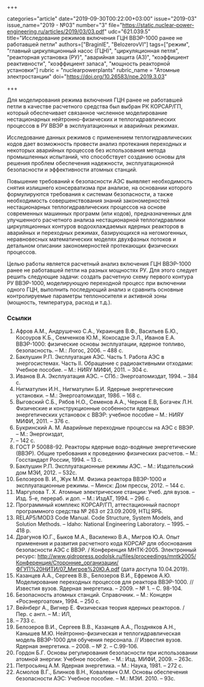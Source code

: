 +++

categories="article"
date="2019-09-30T00:22:00+03:00"
issue="2019-03"
issue_name="2019 - №03"
number="3"
file="https://static.nuclear-power-engineering.ru/articles/2019/03/03.pdf"
udc="621.039.5"
title="Исследование режимов включения ГЦН ВВЭР-1000 ранее не работавшей петли"
authors=["BraginIE", "BelozerovVI"]
tags=["режим", "главный циркуляционный насос (ГЦН)", "циркуляционная петля", "реакторная установка (РУ)", "аварийная защита (АЗ)", "коэффициент реактивности", "коэффициент запаса", "мощность реакторной установки"]
rubric = "nuclearpowerplants"
rubric_name = "Aтомные электростанции"
doi="https://doi.org/10.26583/npe.2019.3.03"

+++

Для моделирования режима включения ГЦН ранее не работавшей петли в качестве расчетного средства был выбран РК КОРСАР/ГП, который обеспечивает связанное численное моделирование нестационарных нейтронно-физических и теплогидравлических процессов в РУ ВВЭР в эксплуатационных и аварийных режимах.

Исследование данных режимов с применением теплогидравлических кодов дает возможность провести анализ протекания переходных и некоторых аварийных процессов без использования метода промышленных испытаний, что способствует созданию основы для решения проблем обеспечения надежности, эксплуатационной безопасности и эффективности
атомных станций.

Повышение требований к безопасности АЭС выявляет необходимость снятия излишнего консерватизма при анализе, на основании которого формулируются требования к системам безопасности, а также необходимость совершенствования знаний закономерностей нестационарных теплогидравлических процессов на основе современных машинных программ (или кодов), предназначенных для улучшенного расчетного анализа нестационарной теплогидравлики циркуляционных контуров водоохлаждаемых ядерных реакторов в аварийных и переходных режимах, базирующихся на негомогенных, неравновесных математических моделях двухфазных потоков и детальном описании закономерностей протекающих физических процессов.

Целью работы является расчетный анализ включения ГЦН ВВЭР-1000 ранее не работавшей петли на разных мощностях РУ. Для этого следует решить следующие задачи: создать расчетную схему первого контура РУ ВВЭР-1000, моделирующую переходной процесс при включении одного ГЦН, выполнить последующий анализ и сравнить основные контролируемые параметры теплоносителя и активной зоны (мощность, температура, расход и т.д.).

### Ссылки

1. Афров А.М., Андрушечко С.А., Украинцев В.Ф., Васильев Б.Ю., Косоуров К.Б., Семченков Ю.М., Кокосадзе Э.Л., Иванов Е.А. ВВЭР-1000: физические основы эксплуатации, ядерное топливо, безопасность. – М.: Логос, 2006. – 488 с.
2. Баклушин Р.П. Эксплуатация АЭС. Часть 1. Работа АЭС в энергосистемах. Часть II. Обращение с радиоактивными отходами: Учебное пособие. – М.: НИЯУ МИФИ, 2011. – 304 с.
3. Иванов В.А. Эксплуатация АЭС. – СПб.: Энергоатомиздат, 1994. – 384 с.
4. Нигматулин И.Н., Нигматулин Б.И. Ядерные энергетические установки. – М.: Энергоатомиздат, 1986. – 168 с.
5. Выговский С.Б., Рябов Н.О., Семенов А.А., Чернов Е.В, Богачек Л.Н. Физические и конструкционные особенности ядерных энергетических установок с ВВЭР: учебное пособие – М.: НИЯУ МИФИ, 2011. – 376 с.
6. Букринский А. М. Аварийные переходные процессы на АЭС с ВВЭР. – М.: Энергоиздат,
1982. – 142 с.
7. ГОСТ Р 50088-92. Реакторы ядерные водо-водяные энергетические (ВВЭР). Общие требования к проведению физических расчетов. – М.: Госстандарт России, 1994. – 13 с.
8. Баклушин Р.П. Эксплуатационные режимы АЭС. – М.: Издательский дом МЭИ, 2012. – 532с.
9. Белозеров В. И., Жук М.М. Физика реактора ВВЭР-1000 и эксплуатационные режимы. – Минск: Дом прессы, 2012. – 144 с.
10. Маргулова Т. Х. Атомные электрические станции: Учеб. для вузов. – Изд. 5-е, перераб. и доп. – М.: ИздАТ, 1994. – 296 с.
11. Программный комплекс КОРСАР/ГП, аттестационный паспорт программного средства № 263 от 23.09.2009, НТЦ ЯРБ.
12. RELAP5/MOD3 Code Manual. Code Structure, System Models, and Solution Methods. – Idaho: National Engineering Laboratory. – 1995. – 418 p.
13. Драгунов Ю.Г., Быков М.А., Василенко В.А., Мигров Ю.А. Опыт применения и развития расчетного кода КОРСАР для обоснования безопасности АЭС с ВВЭР. / Конференция МНТК-2005. Электронный ресурс: http://www.gidropress.podolsk.ru/files/proceedings/mntk2005/Конференция/Сторонние_организации/ФГУП%20НИТИ/07_Мигров%20Ю.А.pdf (дата доступа 10.04.2019).
14. Казанцев А.А., Сергеев В.В., Белозеров В.И., Ефремов А.Ю. Моделирование переходных процессов для реактора ВВЭР-1000. // Известия вузов. Ядерная энергетика. – 2009. – № 1. – С. 98-104.
15. Безопасность атомных станций. Справочник. – М.: Концерн «Росэнергоатом», 1994. – 250 с.
16. Вейнберг А., Вигнер Е. Физическая теория ядерных реакторов. / Пер. с англ. – М.: ИЛ,
1961. – 733 с.
17. Белозеров В.И., Сергеев В.В., Казанцев А.А., Поздняков А.Н., Канышев М.Ю. Нейтронно-физическая и теплогидравлическая модель ВВЭР-1000 для обучения персонала. // Известия вузов. Ядерная энергетика. – 2008. – № 2. – С.99-106.
18. Гордон Б.Г. Основы регулирования безопасности при использовании атомной энергии: Учебное пособие. – М.: Изд. МИФИ, 2009. – 263с.
19. Петросьянц А.М. Ядерная энергетика. – М.: Наука, 1981. – 272 с.
20. Асмолов В.Г., Блинков В.Н., Ковалевич О.М. Основы обеспечения безопасности АЭС: Учебное пособие. – М.: МЭИ. 2010. – 93с.